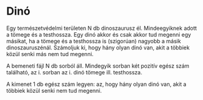# Dinó

Egy természetvédelmi területen N db dinoszaurusz él. Mindeegyiknek adott a tömege és a testhossza. Egy dinó akkor és csak akkor tud megenni egy másikat, ha a tömege és a testhossza is (szigorúan) nagyobb a másik dinoszauruszénál. Számoljuk ki, hogy hány olyan dinó van, akit a többiek közül senki más nem tud megenni.

A bemeneti fájl N db sorból áll. Mindegyik sorban két pozitív egész szám található, az i. sorban az i. dinó tömege ill. testhossza.

A kimenet 1 db egész szám legyen: az, hogy hány olyan dinó van, akit a többiek közül senki nem tud megenni.
